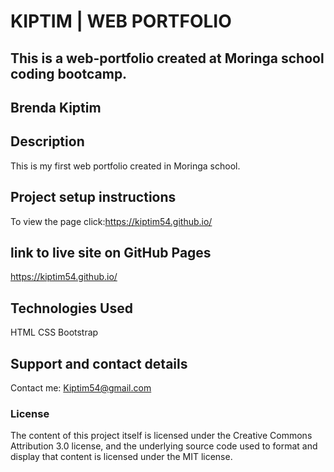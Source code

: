 # KIPTIM | WEB PORTFOLIO

## This is a web-portfolio created at Moringa school coding bootcamp.

## **Brenda Kiptim**

## Description

This is my first web portfolio created in Moringa school.

## Project setup instructions

To view the page click:<https://kiptim54.github.io/>

## link to live site on GitHub Pages

<https://kiptim54.github.io/>

## Technologies Used

HTML CSS Bootstrap

## Support and contact details

Contact me: Kiptim54@gmail.com

### License

The content of this project itself is licensed under the Creative Commons Attribution 3.0 license, and the underlying source code used to format and display that content is licensed under the MIT license.
